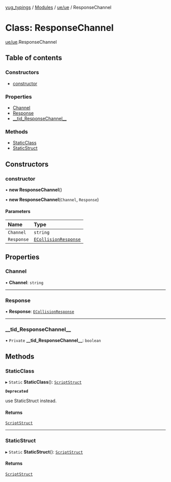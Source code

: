 [yug_typings](../README.md) / [Modules](../modules.md) / [ue/ue](../modules/ue_ue.md) / ResponseChannel

# Class: ResponseChannel

[ue/ue](../modules/ue_ue.md).ResponseChannel

## Table of contents

### Constructors

- [constructor](ue_ue.ResponseChannel.md#constructor)

### Properties

- [Channel](ue_ue.ResponseChannel.md#channel)
- [Response](ue_ue.ResponseChannel.md#response)
- [\_\_tid\_ResponseChannel\_\_](ue_ue.ResponseChannel.md#__tid_responsechannel__)

### Methods

- [StaticClass](ue_ue.ResponseChannel.md#staticclass)
- [StaticStruct](ue_ue.ResponseChannel.md#staticstruct)

## Constructors

### constructor

• **new ResponseChannel**()

• **new ResponseChannel**(`Channel`, `Response`)

#### Parameters

| Name | Type |
| :------ | :------ |
| `Channel` | `string` |
| `Response` | [`ECollisionResponse`](../enums/ue_ue.ECollisionResponse.md) |

## Properties

### Channel

• **Channel**: `string`

___

### Response

• **Response**: [`ECollisionResponse`](../enums/ue_ue.ECollisionResponse.md)

___

### \_\_tid\_ResponseChannel\_\_

• `Private` **\_\_tid\_ResponseChannel\_\_**: `boolean`

## Methods

### StaticClass

▸ `Static` **StaticClass**(): [`ScriptStruct`](ue_ue.ScriptStruct.md)

**`Deprecated`**

use StaticStruct instead.

#### Returns

[`ScriptStruct`](ue_ue.ScriptStruct.md)

___

### StaticStruct

▸ `Static` **StaticStruct**(): [`ScriptStruct`](ue_ue.ScriptStruct.md)

#### Returns

[`ScriptStruct`](ue_ue.ScriptStruct.md)
